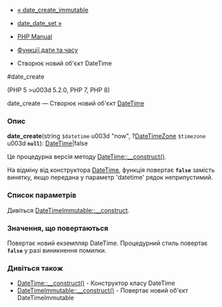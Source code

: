 - [« date_create_immutable](function.date-create-immutable.md)
- [date_date_set »](function.date-date-set.md)

- [PHP Manual](index.md)
- [Функції дати та часу](ref.datetime.md)
- Створює новий об'єкт DateTime

#date_create

(PHP 5 \>u003d 5.2.0, PHP 7, PHP 8)

date_create — Створює новий об'єкт [DateTime](class.datetime.md)

### Опис

**date_create**(string `$datetime` u003d "now",
?[DateTimeZone](class.datetimezone.md) `$timezone` u003d **`null`**):
[DateTime](class.datetime.md)\|false

Це процедурна версія методу
[DateTime::\_\_construct()](datetime.construct.md).

На відміну від конструктора [DateTime](class.datetime.md), функція
повертає **`false`** замість винятку, якщо передана у параметр
'datetime' рядок неприпустимий.

### Список параметрів

Дивіться
[DateTimeImmutable::\_\_construct](datetimeimmutable.construct.md).

### Значення, що повертаються

Повертає новий екземпляр DateTime. Процедурний стиль повертає
**`false`** у разі виникнення помилки.

### Дивіться також

- [DateTime::\_\_construct()](datetime.construct.md) - Конструктор
класу DateTime
- [DateTimeImmutable::\_\_construct()](datetimeimmutable.construct.md) -
Повертає новий об'єкт DateTimeImmutable
